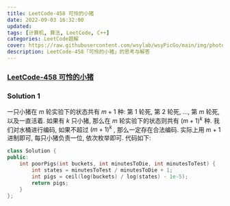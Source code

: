 ```yaml
---
title: LeetCode-458 可怜的小猪
date: 2022-09-03 16:32:00
updated:
tags: [计算机, 算法, LeetCode, C++]
categories: LeetCode题解
cover: https://raw.githubusercontent.com/wsylab/wsyPicGo/main/img/photo-1508589938009-83a346342bd6.avif
description: LeetCode-458「可怜的小猪」的思考与解答
---
```

### [LeetCode-458 可怜的小猪](https://leetcode.cn/problems/poor-pigs/)

### Solution 1
一只小猪在 $m$ 轮实验下的状态共有 $m + 1$ 种: 第 $1$ 轮死, 第 $2$ 轮死, ..., 第 $m$ 轮死, 以及一直活着. 如果有 $k$ 只小猪, 那么在 $m$ 轮实验下的状态则共有 $(m + 1)^k$ 种. 我们对水桶进行编码, 如果不超过 $(m + 1)^k$ , 那么一定存在合法编码. 实际上用 $m + 1$ 进制即可, 每只小猪负责一位, 依次枚举即可.
代码如下:
```C++
class Solution {
public:
    int poorPigs(int buckets, int minutesToDie, int minutesToTest) {
        int states = minutesToTest / minutesToDie + 1;
        int pigs = ceil(log(buckets) / log(states) - 1e-5);
        return pigs;
    }
};
```